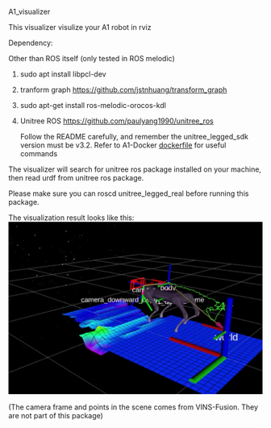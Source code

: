 A1_visualizer


This visualizer visulize your A1 robot in rviz



Dependency:

Other than ROS itself (only tested in ROS melodic)

1. sudo apt install libpcl-dev
2. tranform graph  https://github.com/jstnhuang/transform_graph
3. sudo apt-get install ros-melodic-orocos-kdl
4. Unitree ROS     https://github.com/paulyang1990/unitree_ros
   
   Follow the README carefully, and remember the unitree_legged_sdk version must be v3.2. Refer to A1-Docker [dockerfile](https://github.com/paulyang1990/A1-Docker/blob/main/docker/Dockerfile) for useful commands



The visualizer will search for unitree ros package installed on your machine, then read urdf from unitree ros package. 

Please make sure you can roscd unitree_legged_real before running this package.



The visualization result looks like this:
![visualize_image](doc/images/a1_visualizer.png)

(The camera frame and points in the scene comes from VINS-Fusion. They are not part of this package)